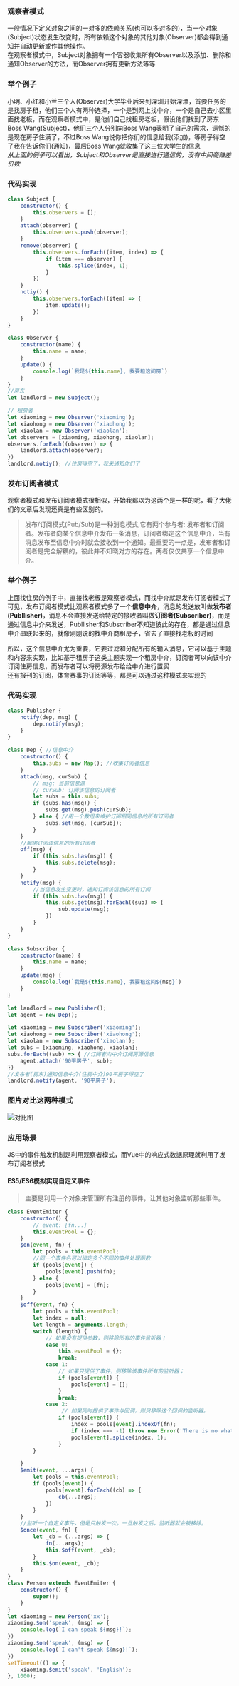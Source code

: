 ### 观察者模式
一般情况下定义对象之间的一对多的依赖关系(也可以多对多的)，当一个对象(Subject)状态发生改变时，所有依赖这个对象的其他对象(Observer)都会得到通知并自动更新或作其他操作。  
在观察者模式中，Subject对象拥有一个容器收集所有Observer以及添加、删除和通知Observer的方法，而Observer拥有更新方法等等  
### 举个例子
小明、小红和小兰三个人(Observer)大学毕业后来到深圳开始深漂，首要任务的是找房子租，他们三个人有两种选择，一个是到网上找中介，一个是自己去小区里面找老板，而在观察者模式中，是他们自己找租房老板，假设他们找到了房东Boss Wang(Subject)，他们三个人分别向Boss Wang表明了自己的需求，遗憾的是现在房子住满了，不过Boss Wang说你把你们的信息给我(添加)，等房子得空了我在告诉你们(通知)，最后Boss Wang就收集了这三位大学生的信息  
*从上面的例子可以看出，Subject和Observer是直接进行通信的，没有中间商赚差价欸*
### 代码实现
```js
class Subject {
    constructor() {
        this.observers = [];
    }
    attach(observer) {
        this.observers.push(observer);
    }
    remove(observer) {
        this.observers.forEach((item, index) => {
            if (item === observer) {
                this.splice(index, 1);
            }
        })
    }
    notiy() {
        this.observers.forEach((item) => {
            item.update();
        })
    }
}

class Observer {
    constructor(name) {
        this.name = name;
    }
    update() {
        console.log(`我是${this.name}, 我要租这间房`)
    }
}
//房东
let landlord = new Subject(); 

// 租房者
let xiaoming = new Observer('xiaoming');
let xiaohong = new Observer('xiaohong');
let xiaolan = new Observer('xiaolan');
let observers = [xiaoming, xiaohong, xiaolan];
observers.forEach((observer) => {
    landlord.attach(observer);
})
landlord.notiy(); //住房得空了，我来通知你们了
```
### 发布订阅者模式
观察者模式和发布订阅者模式很相似，开始我都以为这两个是一样的呢，看了大佬们的文章后发现还真是有些区别的。  
> 发布/订阅模式(Pub/Sub)是一种消息模式,它有两个参与者: 发布者和订阅者。发布者向某个信息中介发布一条消息，订阅者绑定这个信息中介，当有消息发布至信息中介时就会接收到一个通知。最重要的一点是，发布者和订阅者是完全解耦的，彼此并不知晓对方的存在。两者仅仅共享一个信息中介。
### 举个例子
上面找住房的例子中，直接找老板是观察者模式，而找中介就是发布订阅者模式了  
可见，发布订阅者模式比观察者模式多了一个**信息中介**，消息的发送放叫做**发布者(Publlisher)**，消息不会直接发送给特定的接收者叫做**订阅者(Subscriber)**，而是通过信息中介来发送，Publlisher和Subscriber不知道彼此的存在，都是通过信息中介串联起来的，就像刚刚说的找中介商租房子，省去了直接找老板的时间  

所以，这个信息中介尤为重要，它要过滤和分配所有的输入消息，它可以基于主题和内容来实现，比如基于租房子这类主题实现一个租房中介，订阅者可以向该中介订阅住房信息，而发布者可以将房源发布给给中介进行置买  
还有报刊的订阅，体育赛事的订阅等等，都是可以通过这种模式来实现的
### 代码实现
```js
class Publisher {
    notify(dep, msg) {
        dep.notify(msg);
    }
}

class Dep { //信息中介
    constructor() {
        this.subs = new Map(); //收集订阅者信息
    }
    attach(msg, curSub) {
        // msg: 当前信息源
        // curSub: 订阅该信息的订阅者
        let subs = this.subs;
        if (subs.has(msg)) {
            subs.get(msg).push(curSub);
        } else { //用一个数组来维护订阅相同信息的所有订阅者
            subs.set(msg, [curSub]);
        }
    }
    //解绑订阅该信息的所有订阅者
    off(msg) { 
        if (this.subs.has(msg)) {
            this.subs.delete(msg);
        }
    }
    notify(msg) {
        //当信息发生变更时，通知订阅该信息的所有订阅
        if (this.subs.has(msg)) { 
            this.subs.get(msg).forEach((sub) => {
                sub.update(msg);
            })
        }
    }
}

class Subscriber {
    constructor(name) {
        this.name = name;
    }
    update(msg) {
        console.log(`我是${this.name}, 我要租这间${msg}`)
    }
}

let landlord = new Publisher();
let agent = new Dep();

let xiaoming = new Subscriber('xiaoming');
let xiaohong = new Subscriber('xiaohong');
let xiaolan = new Subscriber('xiaolan');
let subs = [xiaoming, xiaohong, xiaolan];
subs.forEach((sub) => { //订阅者向中介订阅房源信息
    agent.attach('90平房子', sub);
})
//发布者(房东)通知信息中介(住房中介)90平房子得空了
landlord.notify(agent, '90平房子'); 
```
### 图片对比这两种模式
![对比图](https://raw.githubusercontent.com/pumpkinduan/FigureBed/master/img/20200319164510.png)
### 应用场景
JS中的事件触发机制是利用观察者模式，而Vue中的响应式数据原理就利用了发布订阅者模式
#### ES5/ES6模拟实现自定义事件
> 主要是利用一个对象来管理所有注册的事件，让其他对象监听那些事件。
```js
class EventEmiter {
    constructor() {
        // event: [fn...]
        this.eventPool = {};
    }
    $on(event, fn) {
        let pools = this.eventPool;
        //同一个事件名可以绑定多个不同的事件处理函数
        if (pools[event]) {
            pools[event].push(fn);
        } else {
            pools[event] = [fn];
        }
    }
    $off(event, fn) {
        let pools = this.eventPool;
        let index = null;
        let length = arguments.length;
        switch (length) {
            // 如果没有提供参数，则移除所有的事件监听器；
            case 0:
                this.eventPool = {};
                break;
            case 1:
                // 如果只提供了事件，则移除该事件所有的监听器；
                if (pools[event]) {
                    pools[event] = [];
                }
                break;
            case 2:
                 // 如果同时提供了事件与回调，则只移除这个回调的监听器。
                if (pools[event]) {
                    index = pools[event].indexOf(fn);
                    if (index === -1) throw new Error('There is no what you provide fn')
                    pools[event].splice(index, 1);
                }
        }

    }
    $emit(event, ...args) {
        let pools = this.eventPool;
        if (pools[event]) {
            pools[event].forEach((cb) => {
                cb(...args);
            })
        }
    }
    //监听一个自定义事件，但是只触发一次。一旦触发之后，监听器就会被移除。
    $once(event, fn) {
        let _cb = (...args) => {
            fn(...args);
            this.$off(event, _cb);
        }
        this.$on(event, _cb);
    }
}
class Person extends EventEmiter {
    constructor() {
        super();
    }
}
let xiaoming = new Person('xx');
xiaoming.$on('speak', (msg) => {
    console.log(`I can speak ${msg}!`);
})
xiaoming.$on('speak', (msg) => {
    console.log(`I can't speak ${msg}!`);
})
setTimeout(() => {
    xiaoming.$emit('speak', 'English');
}, 1000);
```